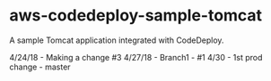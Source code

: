 # aws-codedeploy-sample-tomcat
A sample Tomcat application integrated with CodeDeploy. 

4/24/18 - Making a change #3
4/27/18 - Branch1 - #1
4/30 - 1st prod change - master
